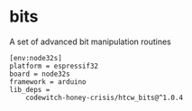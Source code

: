 # bits

A set of advanced bit manipulation routines

```
[env:node32s]
platform = espressif32
board = node32s
framework = arduino
lib_deps = 
	codewitch-honey-crisis/htcw_bits@^1.0.4
```